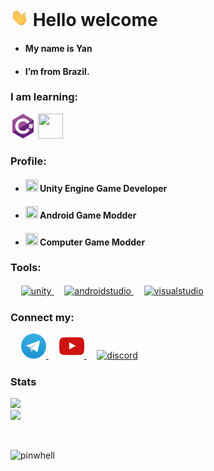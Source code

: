 # <img src="https://github.com/GabrielRefr/GabrielRefr/blob/main/res/Hi%20(1).gif" width="29px"> Hello welcome 

- #### My name is Yan

- #### I’m from Brazil.

### I am learning: 
<img loading="lazy" src="https://github.com/GabrielRefr/GabrielRefr/blob/main/res/csharp-original.svg" width="40" height="40"/> <img loading="lazy" src="https://github.com/YanReF/YanReF/blob/main/res/cplusplus-original.svg" width="40" height="40"/>

### Profile:

- #### <img loading="lazy" src="https://github.com/YanReF/YanReF/blob/main/res/unityeditoricon_103179.svg" width="20" height="20"/>  Unity Engine Game Developer

- #### <img loading="lazy" src="https://github.com/YanReF/YanReF/blob/main/res/mobile_icon-icons.com_58007.svg" width="20" height="20"/>  Android Game Modder

- #### <img loading="lazy" src="https://github.com/YanReF/YanReF/blob/main/res/pc_button_icon_151862.svg" width="20" height="20"/>  Computer Game Modder

### Tools:

<p align="left">    ㅤ  <a href="https://unity.com/" target="_blank" rel="noreferrer"> <img src="https://www.vectorlogo.zone/logos/unity3d/unity3d-icon.svg" alt="unity" width="40" height="40"/> </a>  ㅤ   <a href="https://developer.android.com/studio" target="_blank" rel="noreferrer"> <img src="https://cdn.jsdelivr.net/gh/devicons/devicon/icons/androidstudio/androidstudio-original.svg" alt="androidstudio" width="40" height="40"/> </a>  ㅤ   <a href="https://unity.com/" target="_blank" rel="noreferrer"> <img src="https://cdn.jsdelivr.net/gh/devicons/devicon/icons/visualstudio/visualstudio-plain.svg" alt="visualstudio" width="40" height="40"/> </a>

### Connect my:

<p align="left">    ㅤ  <a href="https://t.me/GabrielYanF" target="_blank" rel="noreferrer"> <img src="https://github.com/GabrielRefr/GabrielRefr/blob/main/res/telegram_logo_icon_168692.svg" alt="telegram" width="40" height="40"/> </a>  ㅤ   <a href="https://www.youtube.com/@RefMod" target="_blank" rel="noreferrer"> <img src="https://github.com/GabrielRefr/GabrielRefr/blob/main/res/Youtube_icon-icons.com_66802.svg" alt="youtube" width="40" height="40"/> </a>  ㅤ   <a href="https://discord.gg/KEjJsWpy" target="_blank" rel="noreferrer"> <img src="https://github.com/YanReF/YanReF/blob/main/res/discord_icon_130958.svg" alt="discord" width="40" height="40"/> </a>
  
### Stats
<p>
<a href="https://github.com/YanReF">
  <img src="https://github-readme-stats.vercel.app/api?username=GabrielRefr&show_icons=true&theme=dark"/>  
</a>
  <br>
<a href="https://github.com/YanReF">
  <img src="https://github-readme-stats-eight-theta.vercel.app/api/top-langs/?username=YanReF&layout=compact&langs_count=8&theme=dark"/>
</a>
</p>

<br>
<p align="left"> <img src="https://komarev.com/ghpvc/?username=YanReF&label=PROFILE%20VIEWS&color=blue&style=plastic" alt="pinwhell" /> </p>

